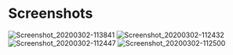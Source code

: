 # Screenshots
![Screenshot_20200302-113841](https://user-images.githubusercontent.com/36233415/75644055-ff2b9300-5c7b-11ea-9b73-eb2511e3ac42.jpg)
![Screenshot_20200302-112432](https://user-images.githubusercontent.com/36233415/75644059-02268380-5c7c-11ea-8030-0d85f726109c.jpg)
![Screenshot_20200302-112447](https://user-images.githubusercontent.com/36233415/75644064-05217400-5c7c-11ea-972a-8765568bdb51.jpg)
![Screenshot_20200302-112500](https://user-images.githubusercontent.com/36233415/75644067-0652a100-5c7c-11ea-88b8-b91747f8d915.jpg)
